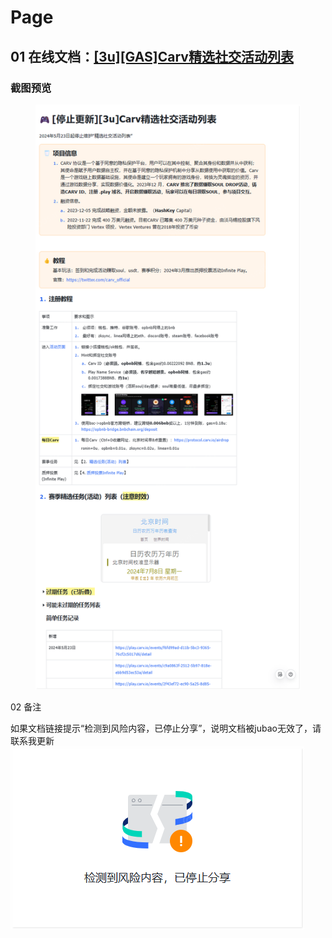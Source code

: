 # Page

## 01 在线文档：[\[3u\]\[GAS\]Carv精选社交活动列表](https://mvnagk74pq.feishu.cn/docx/SONkdqTjMougtPxSAeOclyzRnng)

### 截图预览

<figure><img src="../../.gitbook/assets/image (471).png" alt=""><figcaption></figcaption></figure>

02 备注

如果文档链接提示“检测到风险内容，已停止分享”，说明文档被jubao无效了，请联系我更新![](<../../.gitbook/assets/image (472).png>)

